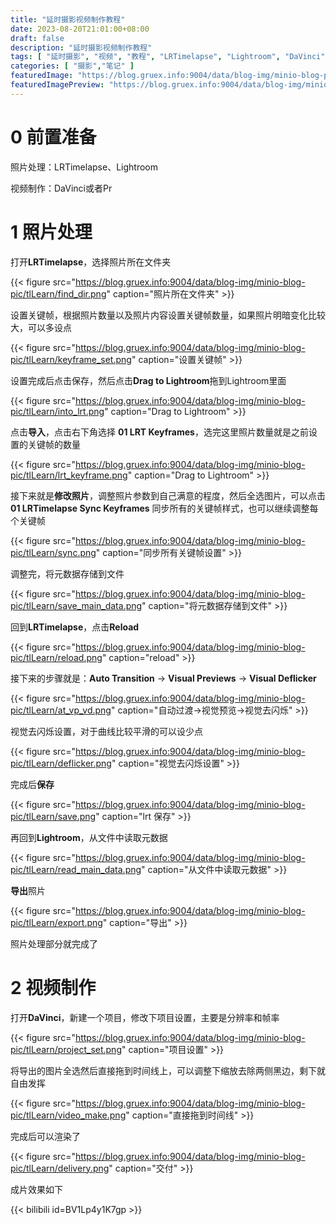 ```yaml
---
title: "延时摄影视频制作教程"
date: 2023-08-20T21:01:00+08:00
draft: false
description: "延时摄影视频制作教程"
tags: [ "延时摄影", "视频", "教程", "LRTimelapse", "Lightroom", "DaVinci" ]
categories: [ "摄影","笔记" ]
featuredImage: "https://blog.gruex.info:9004/data/blog-img/minio-blog-pic/tlLearn/TL-328.jpg"
featuredImagePreview: "https://blog.gruex.info:9004/data/blog-img/minio-blog-pic/tlLearn/TL-328.jpg"
---
```


# 0 前置准备

照片处理：LRTimelapse、Lightroom

视频制作：DaVinci或者Pr

# 1 照片处理

打开**LRTimelapse**，选择照片所在文件夹

{{< figure src="https://blog.gruex.info:9004/data/blog-img/minio-blog-pic/tlLearn/find_dir.png" caption="照片所在文件夹"  >}}

设置关键帧，根据照片数量以及照片内容设置关键帧数量，如果照片明暗变化比较大，可以多设点

{{< figure src="https://blog.gruex.info:9004/data/blog-img/minio-blog-pic/tlLearn/keyframe_set.png" caption="设置关键帧" >}}

设置完成后点击保存，然后点击**Drag to Lightroom**拖到Lightroom里面

{{< figure src="https://blog.gruex.info:9004/data/blog-img/minio-blog-pic/tlLearn/into_lrt.png" caption="Drag to Lightroom"  >}}

点击**导入**，点击右下角选择 **01 LRT Keyframes**，选完这里照片数量就是之前设置的关键帧的数量

{{< figure src="https://blog.gruex.info:9004/data/blog-img/minio-blog-pic/tlLearn/lrt_keyframe.png" caption="Drag to Lightroom" >}}

接下来就是**修改照片**，调整照片参数到自己满意的程度，然后全选图片，可以点击 **01 LRTimelapse Sync Keyframes**
同步所有的关键帧样式，也可以继续调整每个关键帧

{{< figure src="https://blog.gruex.info:9004/data/blog-img/minio-blog-pic/tlLearn/sync.png" caption="同步所有关键帧设置" >}}

调整完，将元数据存储到文件

{{< figure src="https://blog.gruex.info:9004/data/blog-img/minio-blog-pic/tlLearn/save_main_data.png" caption="将元数据存储到文件"  >}}

回到**LRTimelapse**，点击**Reload**

{{< figure src="https://blog.gruex.info:9004/data/blog-img/minio-blog-pic/tlLearn/reload.png" caption="reload"  >}}

接下来的步骤就是：**Auto Transition** -> **Visual Previews** -> **Visual Deflicker**

{{< figure src="https://blog.gruex.info:9004/data/blog-img/minio-blog-pic/tlLearn/at_vp_vd.png" caption="自动过渡->视觉预览->视觉去闪烁" >}}

视觉去闪烁设置，对于曲线比较平滑的可以设少点

{{< figure src="https://blog.gruex.info:9004/data/blog-img/minio-blog-pic/tlLearn/deflicker.png" caption="视觉去闪烁设置" >}}

完成后**保存**

{{< figure src="https://blog.gruex.info:9004/data/blog-img/minio-blog-pic/tlLearn/save.png" caption="lrt 保存"  >}}

再回到**Lightroom**，从文件中读取元数据

{{< figure src="https://blog.gruex.info:9004/data/blog-img/minio-blog-pic/tlLearn/read_main_data.png" caption="从文件中读取元数据" >}}

**导出**照片

{{< figure src="https://blog.gruex.info:9004/data/blog-img/minio-blog-pic/tlLearn/export.png" caption="导出"  >}}

照片处理部分就完成了

# 2 视频制作

打开**DaVinci**，新建一个项目，修改下项目设置，主要是分辨率和帧率

{{< figure src="https://blog.gruex.info:9004/data/blog-img/minio-blog-pic/tlLearn/project_set.png" caption="项目设置" >}}

将导出的图片全选然后直接拖到时间线上，可以调整下缩放去除两侧黑边，剩下就自由发挥

{{< figure src="https://blog.gruex.info:9004/data/blog-img/minio-blog-pic/tlLearn/video_make.png" caption="直接拖到时间线"  >}}

完成后可以渲染了

{{< figure src="https://blog.gruex.info:9004/data/blog-img/minio-blog-pic/tlLearn/delivery.png" caption="交付" >}}

成片效果如下

{{< bilibili id=BV1Lp4y1K7gp >}}

